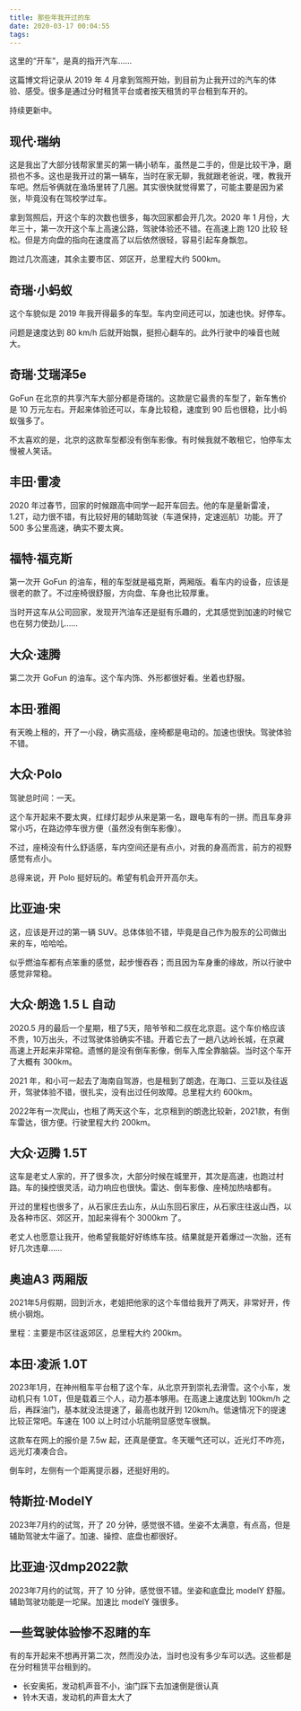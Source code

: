 ```yaml
---
title: 那些年我开过的车
date: 2020-03-17 00:04:55
tags:
---
```


这里的“开车”，是真的指开汽车……

这篇博文将记录从 2019 年 4 月拿到驾照开始，到目前为止我开过的汽车的体验、感受。很多是通过分时租赁平台或者按天租赁的平台租到车开的。

持续更新中。

<!-- more -->

## 现代·瑞纳

这是我出了大部分钱帮家里买的第一辆小轿车，虽然是二手的，但是比较干净，磨损也不多。这也是我开过的第一辆车，当时在家无聊，我就跟老爸说，嘿，教我开车吧。然后爷俩就在渔场里转了几圈。其实很快就觉得累了，可能主要是因为紧张，毕竟没有在驾校学过车。

拿到驾照后，开这个车的次数也很多，每次回家都会开几次。2020 年 1 月份，大年三十，第一次开这个车上高速公路，驾驶体验还不错。在高速上跑 120 比较
轻松。但是方向盘的指向在速度高了以后依然很轻，容易引起车身飘忽。

跑过几次高速，其余主要市区、郊区开，总里程大约 500km。

## 奇瑞·小蚂蚁

这个车貌似是 2019 年我开得最多的车型。车内空间还可以，加速也快。好停车。

问题是速度达到 80 km/h 后就开始飘，挺担心翻车的。此外行驶中的噪音也贼大。

## 奇瑞·艾瑞泽5e

GoFun 在北京的共享汽车大部分都是奇瑞的。这款是它最贵的车型了，新车售价是 10 万元左右。开起来体验还可以，车身比较稳，速度到 90 后也很稳，比小蚂蚁强多了。

不太喜欢的是，北京的这款车型都没有倒车影像。有时候我就不敢租它，怕停车太慢被人笑话。

## 丰田·雷凌

2020 年过春节，回家的时候跟高中同学一起开车回去。他的车是量新雷凌，1.2T，动力很不错，有比较好用的辅助驾驶（车道保持，定速巡航）功能。开了 500 多公里高速，确实不要太爽。

## 福特·福克斯

第一次开 GoFun 的油车，租的车型就是福克斯，两厢版。看车内的设备，应该是很老的款了。不过座椅很舒服，方向盘、车身也比较厚重。

当时开这车从公司回家，发现开汽油车还是挺有乐趣的，尤其感觉到加速的时候它也在努力使劲儿……

## 大众·速腾

第二次开 GoFun 的油车。这个车内饰、外形都很好看。坐着也舒服。

## 本田·雅阁

有天晚上租的，开了一小段，确实高级，座椅都是电动的。加速也很快。驾驶体验不错。

## 大众·Polo

驾驶总时间：一天。

这个车开起来不要太爽，红绿灯起步从来是第一名，跟电车有的一拼。而且车身非常小巧，在路边停车很方便（虽然没有倒车影像）。

不过，座椅没有什么舒适感，车内空间还是有点小，对我的身高而言，前方的视野感觉有点小。

总得来说，开 Polo 挺好玩的。希望有机会开开高尔夫。

## 比亚迪·宋

这，应该是开过的第一辆 SUV。总体体验不错，毕竟是自己作为股东的公司做出来的车，哈哈哈。

似乎燃油车都有点笨重的感觉，起步慢吞吞；而且因为车身重的缘故，所以行驶中感觉非常稳。

## 大众·朗逸 1.5 L 自动

2020.5 月的最后一个星期，租了5天，陪爷爷和二叔在北京逛。这个车价格应该不贵，10万出头，不过驾驶体验确实不错。开着它去了一趟八达岭长城，在京藏高速上开起来非常稳。遗憾的是没有倒车影像，倒车入库全靠脑袋。当时这个车开了大概有 300km。

2021 年，和小可一起去了海南自驾游，也是租到了朗逸，在海口、三亚以及往返开，驾驶体验不错，很扎实，没有出过任何故障。总里程大约 600km。

2022年有一次爬山，也租了两天这个车，北京租到的朗逸比较新，2021款，有倒车雷达，很方便。行驶里程大约 200km。

## 大众·迈腾 1.5T

这车是老丈人家的，开了很多次，大部分时候在城里开，其次是高速，也跑过村路。车的操控很灵活，动力响应也很快。雷达、倒车影像、座椅加热啥都有。

开过的里程也很多了，从石家庄去山东，从山东回石家庄，从石家庄往返山西，以及各种市区、郊区开，加起来得有个 3000km 了。

老丈人也愿意让我开，他希望我能好好练练车技。结果就是开着爆过一次胎，还有好几次违章……

## 奥迪A3 两厢版

2021年5月假期，回到沂水，老姐把他家的这个车借给我开了两天，非常好开，传统小钢炮。

里程：主要是市区往返郊区，总里程大约 200km。

## 本田·凌派 1.0T

2023年1月，在神州租车平台租了这个车，从北京开到崇礼去滑雪。这个小车，发动机只有 1.0T，但是载着三个人，动力基本够用。在高速上速度达到 100km/h 之后，再踩油门，基本就没法提速了，最高也就开到 120km/h。低速情况下的提速比较正常吧。车速在 100 以上时过小坑能明显感觉车很飘。

这款车在网上的报价是 7.5w 起，还真是便宜。冬天暖气还可以，近光灯不咋亮，远光灯凑凑合合。

倒车时，左侧有一个距离提示器，还挺好用的。

## 特斯拉·ModelY

2023年7月约的试驾，开了 20 分钟，感觉很不错。坐姿不太满意，有点高，但是辅助驾驶太牛逼了。加速、操控、底盘也都很好。

## 比亚迪·汉dmp2022款

2023年7月约的试驾，开了 10 分钟，感觉很不错。坐姿和底盘比 modelY 舒服。辅助驾驶功能是一坨屎。加速比 modelY 强很多。

## 一些驾驶体验惨不忍睹的车

有的车开起来不想再开第二次，然而没办法，当时也没有多少车可以选。这些都是在分时租赁平台租到的。

+ 长安奥拓，发动机声音不小，油门踩下去加速倒是很认真
+ 铃木天语，发动机的声音太大了
